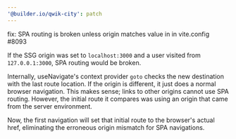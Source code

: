 ```yaml
---
'@builder.io/qwik-city': patch
---
```


fix: SPA routing is broken unless origin matches value in in vite.config #8093

If the SSG origin was set to `localhost:3000` and a user visited from `127.0.0.1:3000`, SPA routing would be broken.

Internally, useNavigate's context provider `goto` checks the new destination with the last route location. If the
origin is different, it just does a normal browser navigation. This makes sense; links to other origins cannot use
SPA routing. However, the initial route it compares was using an origin that came from the server environment.

Now, the first navigation will set that initial route to the browser's actual href, eliminating the erroneous
origin mismatch for SPA navigations.
